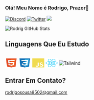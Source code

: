### Olá! Meu Nome é Rodrigo, Prazer🤝

[![Discord](https://img.shields.io/badge/Discord-7289DA?style=for-the-badge&logo=discord&logoColor=white)](https://discord.gg/8z7rzw9E)
[![Twitter](https://img.shields.io/badge/Twitter-1DA1F2?style=for-the-badge&logo=twitter&logoColor=white)](https://twitter.com/Rodrigo_52261)
<a href="https://www.instagram.com/drigas_digo/" target="_blank"><img src="https://img.shields.io/badge/-Instagram-%23E4405F?style=for-the-badge&logo=instagram&logoColor=white" target="_blank"></a>

![Rodrig GitHub Stats](
  https://github-readme-stats.vercel.app/api?Rodrig52261={Rodrig52261}&theme=blue-green
  )

## Linguagens Que Eu Estudo

<div style="display: inline_block"><br>
  
<img align="center" alt="HTML" height="30" width="40" src="https://raw.githubusercontent.com/devicons/devicon/master/icons/html5/html5-original.svg">
<img align="center" alt="CSS" height="30" width="40" src="https://raw.githubusercontent.com/devicons/devicon/master/icons/css3/css3-original.svg">
<img align="center" alt="Js" height="30" width="40" src="https://raw.githubusercontent.com/devicons/devicon/master/icons/javascript/javascript-plain.svg">    
<img align="center" alt="React" height="30" width="40" src="https://raw.githubusercontent.com/devicons/devicon/master/icons/react/react-original.svg">
<img align="center" alt="Tailwind" height="30" width="60" src="https://img.shields.io/badge/Tailwind_CSS-38B2AC?style=for-the-badge&logo=tailwind-css&logoColor=white">


</div>

## Entrar Em Contato?
rodrigosousa8502@gmail.com

